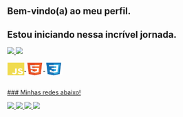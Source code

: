 ## Bem-vindo(a) ao meu perfil.
## Estou iniciando nessa incrível jornada.

<div> <a href="https://github.com/R-F3rr31r4"> 
  <img height="180em" src="https://github-readme-stats.vercel.app/api?username=R-F3rr31r4&show_icons=true&theme=tokyonight&include_all_commits=true&count_private=true"/> 
  <img height="180em" src="https://github-readme-stats.vercel.app/api/top-langs/?username=R-F3rr31r4&layout=compact&langs_count=6&theme=tokyonight"/>
  </div>
  <div style="display: inline_block"><br> <img align="center" alt="Js" height="30" width="40" src="https://raw.githubusercontent.com/devicons/devicon/master/icons/javascript/javascript-plain.svg"> 
    <img align="center" alt="HTML" height="30" width="40" src="https://raw.githubusercontent.com/devicons/devicon/master/icons/html5/html5-original.svg">
    <img align="center" alt="CSS" height="30" width="40" src="https://raw.githubusercontent.com/devicons/devicon/master/icons/css3/css3-original.svg">
  </div>
  
  <br> ### Minhas redes abaixo! 
  
  <div> 
    <a href="#" target="_blank">
      <img src="https://img.shields.io/badge/-Instagram-%23E4405F?style=for-the-badge&logo=instagram&logoColor=white" target="_blank">
    </a> 
    <a href="#" target="_blank">
      <img src="https://img.shields.io/badge/Discord-7289DA?style=for-the-badge&logo=discord&logoColor=white" target="_blank">
    </a> 
    <a href = "#">
      <img src="https://img.shields.io/badge/-Gmail-%23333?style=for-the-badge&logo=gmail&logoColor=white" target="_blank">
    </a> 
    <a href="#" target="_blank">
      <img src="https://img.shields.io/badge/-LinkedIn-%230077B5?style=for-the-badge&logo=linkedin&logoColor=white" target="_blank">
    </a>
  </div>
